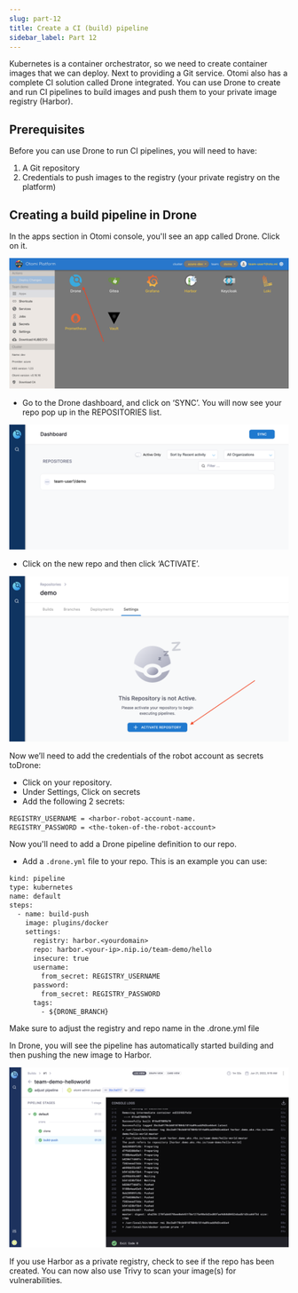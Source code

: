 ```yaml
---
slug: part-12
title: Create a CI (build) pipeline
sidebar_label: Part 12
---
```


Kubernetes is a container orchestrator, so we need to create container images that we can deploy. Next to providing a Git service. Otomi also has a complete CI solution called Drone integrated. You can use Drone to create and run CI pipelines to build images and push them to your private image registry (Harbor).

## Prerequisites

Before you can use Drone to run CI pipelines, you will need to have:

1. A Git repository
2. Credentials to push images to the registry (your private registry on the platform)

## Creating a build pipeline in Drone

In the apps section in Otomi console, you'll see an app called Drone. Click on it.

![kubecfg](../../img/team-app-drone.png)

- Go to the Drone dashboard, and click on ‘SYNC’. You will now see your repo pop up in the REPOSITORIES list.

![kubecfg](../../img/repo-sync.png)

- Click on the new repo and then click ‘ACTIVATE’.

![kubecfg](../../img/drone-activate-repo.png)


Now we’ll need to add the credentials of the robot account as secrets toDrone:

- Click on your repository.
- Under Settings, Click on secrets
- Add the following 2 secrets:

```
REGISTRY_USERNAME = <harbor-robot-account-name.
REGISTRY_PASSWORD = <the-token-of-the-robot-account>
```

Now you'll need to add a Drone pipeline definition to our repo.

- Add a `.drone.yml` file to your repo. This is an example you can use:

```
kind: pipeline
type: kubernetes
name: default
steps:
  - name: build-push
    image: plugins/docker
    settings:
      registry: harbor.<yourdomain>
      repo: harbor.<your-ip>.nip.io/team-demo/hello
      insecure: true
      username:
        from_secret: REGISTRY_USERNAME
      password:
        from_secret: REGISTRY_PASSWORD
      tags:
        - ${DRONE_BRANCH}
```

Make sure to adjust the registry and repo name in the .drone.yml file

In Drone, you will see the pipeline has automatically started building and then pushing the new image to Harbor.

![kubecfg](../../img/drone-pipeline.png)

If you use Harbor as a private registry, check to see if the repo has been created. You can now also use Trivy to scan your image(s) for vulnerabilities.